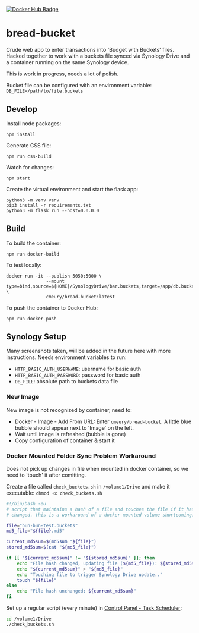 [![Docker Hub Badge](https://img.shields.io/docker/v/cmeury/bread-bucket)](https://hub.docker.com/repository/docker/cmeury/bread-bucket)

# bread-bucket

Crude web app to enter transactions into 'Budget with Buckets' files. Hacked together to work with
a buckets file synced via Synology Drive and a container running on the same Synology device.

This is work in progress, needs a lot of polish.

Bucket file can be configured with an environment variable: `DB_FILE=/path/to/file.buckets`
    
## Develop

Install node packages:

    npm install

Generate CSS file:

    npm run css-build

Watch for changes:

    npm start

Create the virtual environment and start the flask app:

    python3 -m venv venv
    pip3 install -r requirements.txt
    python3 -m flask run --host=0.0.0.0

## Build

To build the container:

    npm run docker-build

To test locally:

    docker run -it --publish 5050:5000 \
                   --mount type=bind,source=${HOME}/SynologyDrive/bar.buckets,target=/app/db.buckets \
                   cmeury/bread-bucket:latest

To push the container to Docker Hub:

    npm run docker-push


## Synology Setup

Many screenshots taken, will be added in the future here with more instructions. Needs environment variables to run:

* `HTTP_BASIC_AUTH_USERNAME`: username for basic auth
* `HTTP_BASIC_AUTH_PASSWORD`: password for basic auth
* `DB_FILE`: absolute path to buckets data file

### New Image

New image is not recognized by container, need to:
* Docker - Image - Add From URL: Enter `cmeury/bread-bucket`. A little blue bubble should appear next to 'Image' on the
  left.
* Wait until image is refreshed (bubble is gone)
* Copy configuration of container & start it

### Docker Mounted Folder Sync Problem Workaround

Does not pick up changes in file when mounted in docker container, so we need to 'touch' it after
comitting.

Create a file called `check_buckets.sh` in `/volume1/Drive` and make it executable: `chmod +x check_buckets.sh`

```bash
#!/bin/bash -eu
# script that maintains a hash of a file and touches the file if it has
# changed. this is a workaround of a docker mounted volume shortcoming.

file="bun-bun-test.buckets"
md5_file="${file}.md5"

current_md5sum=$(md5sum "${file}")
stored_md5sum=$(cat "${md5_file}")

if [[ "${current_md5sum}" != "${stored_md5sum}" ]]; then
	echo "File hash changed, updating file (${md5_file}): ${stored_md5sum} -> ${current_md5sum}"
	echo "${current_md5sum}" > "${md5_file}"
	echo "Touching file to trigger Synology Drive update.."
	touch "${file}"
else
	echo "File hash unchanged: ${current_md5sum}"
fi
```

Set up a regular script (every minute) in [Control Panel - Task Scheduler](https://kb.synology.com/en-uk/DSM/help/DSM/AdminCenter/system_taskscheduler?version=7):

```bash
cd /volume1/Drive
./check_buckets.sh
```

